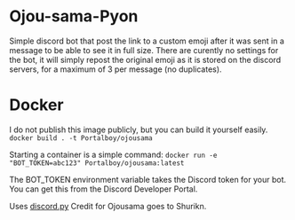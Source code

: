 # Ojou-sama-Pyon
Simple discord bot that post the link to a custom emoji after it was sent in a message to be able to see it in full size.
There are curently no settings for the bot, it will simply repost the original emoji as it is stored on the discord servers, for a maximum of 3 per message (no duplicates).

# Docker
I do not publish this image publicly, but you can build it yourself easily.
`docker build . -t Portalboy/ojousama`

Starting a container is a simple command:
`docker run -e "BOT_TOKEN=abc123" Portalboy/ojousama:latest`

The BOT_TOKEN environment variable takes the Discord token for your bot. You can get this from the Discord Developer Portal.

Uses [discord.py](https://github.com/Rapptz/discord.py)
Credit for Ojousama goes to Shurikn.
